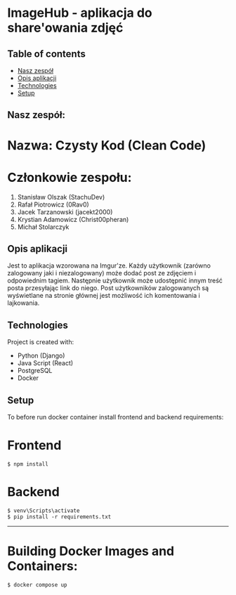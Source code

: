 # ImageHub - aplikacja do share'owania zdjęć

## Table of contents
* [Nasz zespół](#nazwa-zespołu)
* [Opis aplikacji](#general-info)
* [Technologies](#technologies)
* [Setup](#setup)

## Nasz zespół:
# Nazwa: Czysty Kod (Clean Code)

# Członkowie zespołu:
1. Stanisław Olszak (StachuDev)
2. Rafał Piotrowicz (0Rav0)
3. Jacek Tarzanowski (jacekt2000)
4. Krystian Adamowicz (Christ00pheran)
5. Michał Stolarczyk


## Opis aplikacji
Jest to aplikacja wzorowana na Imgur'ze. Każdy użytkownik (zarówno zalogowany 
jaki i niezalogowany) może dodać post ze zdjęciem i odpowiednim tagiem. Następnie 
użytkownik może udostępnić innym treść posta przesyłając link do niego.
Post użytkowników zalogowanych są wyświetlane na stronie głównej jest możliwość 
ich komentowania i lajkowania.  
	
## Technologies
Project is created with:
* Python (Django)
* Java Script (React)
* PostgreSQL
* Docker
	
## Setup
To before run docker container install frontend and backend requirements:

# Frontend

```
$ npm install
```

# Backend

```
$ venv\Scripts\activate 
$ pip install -r requirements.txt
```
***
# Building Docker Images and Containers:

```
$ docker compose up
```
